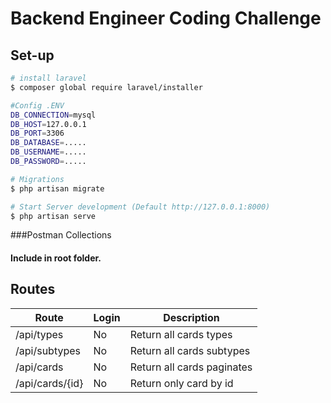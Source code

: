 # Backend Engineer Coding Challenge

## Set-up

``` bash
# install laravel
$ composer global require laravel/installer

#Config .ENV
DB_CONNECTION=mysql
DB_HOST=127.0.0.1
DB_PORT=3306
DB_DATABASE=.....
DB_USERNAME=.....
DB_PASSWORD=.....

# Migrations
$ php artisan migrate

# Start Server development (Default http://127.0.0.1:8000)
$ php artisan serve
```

###Postman Collections
#### Include in root folder.

## Routes

| Route               | Login       | Description                     |
| ------------------- | ----------- | ------------------------------- |
| /api/types          | No          | Return all cards types          |
| /api/subtypes       | No          |  Return all cards subtypes      |
| /api/cards          | No          |  Return all cards paginates     |
| /api/cards/{id}    | No          | Return only card by id        |
